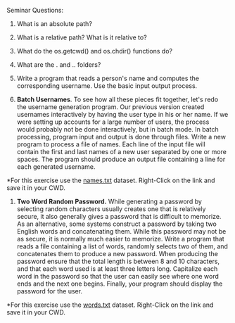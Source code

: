 Seminar Questions:

1. What is an absolute path?

1. What is a relative path? What is it relative to?

1. What do the os.getcwd() and os.chdir() functions do?

1. What are the . and .. folders?

1. Write a program that reads a person&#39;s name and computes the corresponding username. Use the basic input output process.

1. **Batch Usernames**. To see how all these pieces fit together, let&#39;s redo the username generation program. Our previous version created usernames interactively by having the user type in his or her name. If we were setting up accounts for a large number of users, the process would probably not be done interactively, but in batch mode. In batch processing, program input and output is done through files. Write a new program to process a file of names. Each line of the input file will contain the first and last names of a new user separated by one or more spaces. The program should produce an output file containing a line for each generated username.

*For this exercise use the [names.txt](https://raw.githubusercontent.com/roehampton/module-content/master/software-development-1/week-06/seminar/names.txt) dataset. Right-Click on the link and save it in your CWD.





1. **Two Word Random Password.** While generating a password by selecting random characters usually creates one that is relatively secure, it also generally gives a password that is difficult to memorize. As an alternative, some systems construct a password by taking two English words and concatenating them. While this password may not be as secure, it is normally much easier to memorize. Write a program that reads a file containing a list of words, randomly selects two of them, and concatenates them to produce a new password. When producing the password ensure that the total length is between 8 and 10 characters, and that each word used is at least three letters long. Capitalize each word in the password so that the user can easily see where one word ends and the next one begins. Finally, your program should display the password for the user.

*For this exercise use the [words.txt](https://raw.githubusercontent.com/roehampton/module-content/master/software-development-1/week-06/seminar/words.txt) dataset. Right-Click on the link and save it in your CWD.





